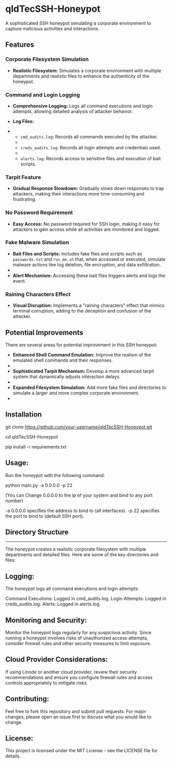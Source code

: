 # qldTecSSH-Honeypot

A sophisticated SSH honeypot simulating a corporate environment to capture malicious activities and interactions.

## Features

### Corporate Filesystem Simulation

- **Realistic Filesystem:** Simulates a corporate environment with multiple departments and realistic files to enhance the authenticity of the honeypot.

### Command and Login Logging

- **Comprehensive Logging:** Logs all command executions and login attempts, allowing detailed analysis of attacker behavior.

- **Log Files:**
- 
  - `cmd_audits.log`: Records all commands executed by the attacker.
  - 
  - `creds_audits.log`: Records all login attempts and credentials used.
  - 
  - `alerts.log`: Records access to sensitive files and execution of bait scripts.

### Tarpit Feature

- **Gradual Response Slowdown:** Gradually slows down responses to trap attackers, making their interactions more time-consuming and frustrating.

### No Password Requirement

- **Easy Access:** No password required for SSH login, making it easy for attackers to gain access while all activities are monitored and logged.

### Fake Malware Simulation

- **Bait Files and Scripts:** Includes fake files and scripts such as `passwords.txt` and `run_me.sh` that, when accessed or executed, simulate malware actions like log deletion, file encryption, and
data exfiltration.
- 
- **Alert Mechanism:** Accessing these bait files triggers alerts and logs the event.

### Raining Characters Effect

- **Visual Disruption:** Implements a "raining characters" effect that mimics terminal corruption, adding to the deception and confusion of the attacker.

## Potential Improvements

There are several areas for potential improvement in this SSH honeypot:

- **Enhanced Shell Command Emulation:** Improve the realism of the emulated shell commands and their responses.
- 
- **Sophisticated Tarpit Mechanism:** Develop a more advanced tarpit system that dynamically adjusts interaction delays.
- 
- **Expanded Filesystem Simulation:** Add more fake files and directories to simulate a larger and more complex corporate environment.
- 

## Installation

git clone https://github.com/your-username/qldTecSSH-Honeypot.git

cd qldTecSSH-Honeypot

pip install -r requirements.txt


## Usage:

Run the honeypot with the following command:

python main.py -a 0.0.0.0 -p 22

(You can Change 0.0.0.0 to the ip of your system and bind to any port number)

-a 0.0.0.0 specifies the address to bind to (all interfaces).
-p 22 specifies the port to bind to (default SSH port).


## Directory Structure
-------------------
The honeypot creates a realistic corporate filesystem with multiple departments and detailed files. Here are some of the key directories and files:

        
## Logging:

The honeypot logs all command executions and login attempts:

Command Executions: Logged in cmd_audits.log.
Login Attempts: Logged in creds_audits.log.
Alerts: Logged in alerts.log.

## Monitoring and Security:

Monitor the honeypot logs regularly for any suspicious activity. Since running a honeypot involves risks of unauthorized access attempts, consider firewall rules and other security measures to limit exposure.

## Cloud Provider Considerations:

If using Linode or another cloud provider, review their security recommendations and ensure you configure firewall rules and access controls appropriately to mitigate risks.

## Contributing:

Feel free to fork this repository and submit pull requests. For major changes, please open an issue first to discuss what you would like to change.

## License:

This project is licensed under the MIT License - see the LICENSE file for details.

